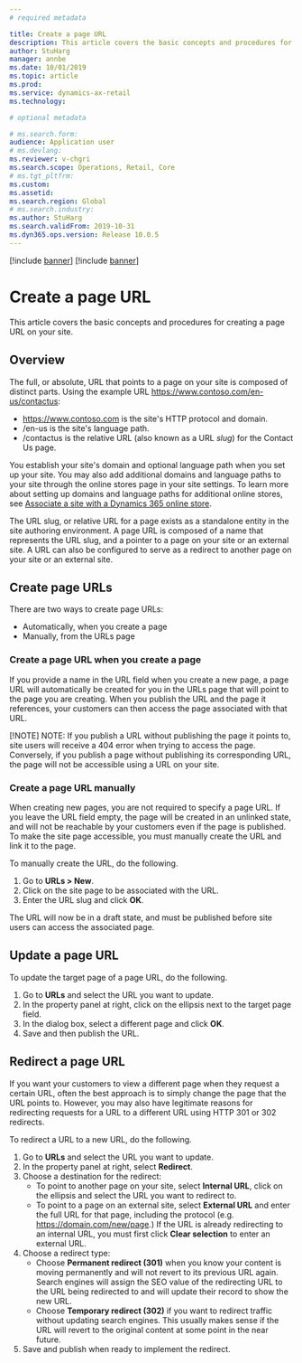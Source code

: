 ```yaml
---
# required metadata

title: Create a page URL
description: This article covers the basic concepts and procedures for creating a page URL on your site.
author: StuHarg
manager: annbe
ms.date: 10/01/2019
ms.topic: article
ms.prod: 
ms.service: dynamics-ax-retail
ms.technology: 

# optional metadata

# ms.search.form: 
audience: Application user
# ms.devlang: 
ms.reviewer: v-chgri
ms.search.scope: Operations, Retail, Core
# ms.tgt_pltfrm: 
ms.custom: 
ms.assetid: 
ms.search.region: Global
# ms.search.industry: 
ms.author: StuHarg
ms.search.validFrom: 2019-10-31
ms.dyn365.ops.version: Release 10.0.5
---
```


[!include [banner](../includes/preview-banner.md)]
[!include [banner](../includes/banner.md)]

# Create a page URL

This article covers the basic concepts and procedures for creating a page URL on your site.

## Overview

The full, or absolute, URL that points to a page on your site is composed of distinct parts. Using the example URL https://www.contoso.com/en-us/contactus:

- https://www.contoso.com is the site's HTTP protocol and domain.
- /en-us is the site's language path.
- /contactus is the relative URL (also known as a URL *slug*) for the Contact Us page.

You establish your site's domain and optional language path when you set up your site. You may also add additional domains and language paths to your site through the online stores page in your site settings. To learn more about setting up domains and language paths for additional online stores, see [Associate a site with a Dynamics 365 online store](.md). 

The URL slug, or relative URL for a page exists as a standalone entity in the site authoring environment. A page URL is composed of a name that represents the URL slug, and a pointer to a page on your site or an external site. A URL can also be configured to serve as a redirect to another page on your site or an external site. 

## Create page URLs

There are two ways to create page URLs: 

- Automatically, when you create a page
- Manually, from the URLs page 

### Create a page URL when you create a page

If you provide a name in the URL field when you create a new page, a page URL will automatically be created for you in the URLs page that will point to the page you are creating. When you publish the URL and the page it references, your customers can then access the page associated with that URL. 

[!NOTE] NOTE: If you publish a URL without publishing the page it points to, site users will receive a 404 error when trying to access the page. Conversely, if you publish a page without publishing its corresponding URL, the page will not be accessible using a URL on your site.

### Create a page URL manually

When creating new pages, you are not required to specify a page URL. If you leave the URL field empty, the page will be created in an unlinked state, and will not be reachable by your customers even if the page is published. To make the site page accessible, you must manually create the URL and link it to the page.

To manually create the URL, do the following.

1. Go to **URLs > New**.
1. Click on the site page to be associated with the URL.
1. Enter the URL slug and click **OK**.

The URL will now be in a draft state, and must be published before site users can access the associated page. 

## Update a page URL 

To update the target page of a page URL, do the following.

1. Go to **URLs** and select the URL you want to update.
1. In the property panel at right, click on the ellipsis next to the target page field.
1. In the dialog box, select a different page and click **OK**.
1. Save and then publish the URL.

## Redirect a page URL

If you want your customers to view a different page when they request a certain URL, often the best approach is to simply change the page that the URL points to. However,  you may also have legitimate reasons for redirecting requests for a URL to a different URL using HTTP 301 or 302 redirects. 

To redirect a URL to a new URL, do the following.

1. Go to **URLs** and select the URL you want to update.
1. In the property panel at right, select **Redirect**.
1. Choose a destination for the redirect:
   - To point to another page on your site, select **Internal URL**, click on the ellipsis and select the URL you want to redirect to.
   - To point to a page on an external site, select **External URL** and enter the full URL for that page, including the protocol (e.g. https://domain.com/new/page.) If the URL is already redirecting to an internal URL, you must first click **Clear selection** to enter an external URL.
1. Choose a redirect type:
   - Choose **Permanent redirect (301)** when you know your content is moving permanently and will not revert to its previous URL again. Search engines will assign the SEO value of the redirecting URL to the URL being redirected to and will update their record to show the new URL. 
   - Choose **Temporary redirect (302)** if you want to redirect traffic without updating search engines. This usually makes sense if the URL will revert to the original content at some point in the near future. 
1. Save and publish when ready to implement the redirect. 

 

 
